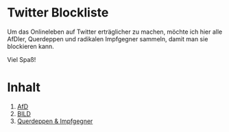 # Twitter Blockliste
Um das Onlineleben auf Twitter erträglicher zu machen, möchte ich hier alle AfDler, Querdeppen und radikalen Impfgegner sammeln, damit man sie blockieren kann.

Viel Spaß!

# Inhalt

1. [AfD](afd.md)
2. [BILD](bild.md)
3. [Querdeppen & Impfgegner](querdeppen.md)